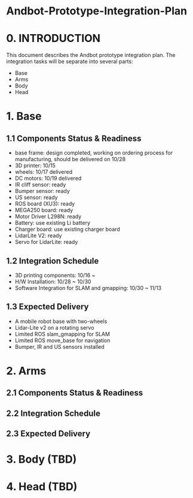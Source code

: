# Andbot-Prototype-Integration-Plan

# 0. INTRODUCTION
This document describes the Andbot prototype integration plan.
The integration tasks will be separate into several parts:
* Base
* Arms
* Body
* Head

# 1. Base
## 1.1 Components Status & Readiness
* base frame: design completed, working on ordering process for manufacturing, should be delivered on 10/28
* 3D printer:   10/15
* wheels: 10/17 delivered
* DC motors: 10/19 delivered
* IR cliff sensor: ready
* Bumper sensor: ready
* US sensor: ready
* ROS board (XU3): ready
* MEGA250 board: ready
* Motor Driver L298N: ready
* Battery: use existing Li battery
* Charger board: use existing charger board
* LidarLite V2: ready
* Servo for LidarLite: ready

## 1.2 Integration Schedule
* 3D printing components: 10/16 ~
* H/W Installation: 10/28 ~ 10/30
* Software Integration for SLAM and gmapping: 10/30 ~ 11/13

## 1.3 Expected Delivery
* A mobile robot base with two-wheels
* Lidar-Lite v2 on a rotating servo
* Limited ROS slam_gmapping for SLAM
* Limited ROS move_base for navigation
* Bumper, IR and US sensors installed

# 2. Arms
## 2.1 Components Status & Readiness
## 2.2 Integration Schedule
## 2.3 Expected Delivery


# 3. Body (TBD)

# 4. Head (TBD)


